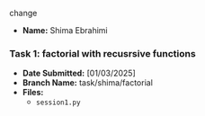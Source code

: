 change
- **Name:** Shima Ebrahimi


### Task 1: factorial with recusrsive functions
- **Date Submitted:** [01/03/2025]
- **Branch Name:** task/shima/factorial
- **Files:**
  - `session1.py`


